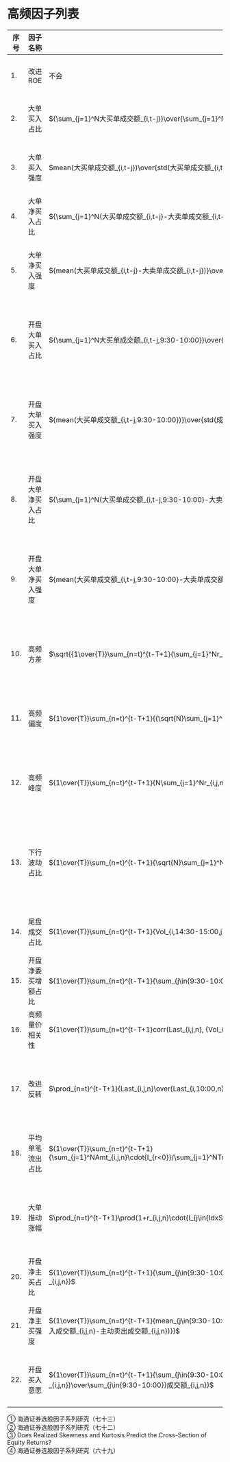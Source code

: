 # 高频因子列表

| 序号 | 因子名称 | 计算公式 | 出处 | 背后逻辑 | 因子频次 |
|-- | ------------------ | -------------------------------- | -- | ------------- | ---- |
|1.| 改进ROE |不会| ①| 消除ROE的滞后性| 日频 |
|2.| 大单买入占比 | ${\sum_{j=1}^N大买单成交额_{i,t-j}}\over{\sum_{j=1}^N成交额_{i,t-j}}$ | ②| 捕捉大资金买入 | 1min |
|3.| 大单买入强度 | $mean(大买单成交额_{i,t-j})\over{std(大买单成交额_{i,t-j})}$ | ②| 捕捉大资金的买入强度 | 1min |
|4.| 大单净买入占比 | ${\sum_{j=1}^N(大买单成交额_{i,t-j}-大卖单成交额_{i,t-j})}\over{\sum_{j=1}^N成交额_{i,t-j}}$ | ②| 捕捉大资金净买入 | 1min |
|5.| 大单净买入强度 | ${mean(大买单成交额_{i,t-j}-大卖单成交额_{i,t-j})}\over{std(大买单成交额_{i,t-j}-大卖单成交额_{i,t-j})}$ | ②| 捕捉大资金的净买入强度 | 1min |
|6.| 开盘大单买入占比 | ${\sum_{j=1}^N大买单成交额_{i,t-j,9:30-10:00}}\over{\sum_{j=1}^N成交额_{i,t-j,9:30-10:00}}$ | ②| 捕捉开盘半小时大资金的买入 | 日频 |
|7.| 开盘大单买入强度 | ${mean(大买单成交额_{i,t-j,9:30-10:00})}\over{std(成交额_{i,t-j,9:30-10:00}})$ | ②| 捕捉开盘半小时大资金的买入强度 | 日频 |
|8.| 开盘大单净买入占比 | ${\sum_{j=1}^N(大买单成交额_{i,t-j,9:30-10:00}-大卖单成交额_{i,t-j,9:30-10:00})}\over{\sum_{j=1}^N成交额_{i,t-j,9:30~10:00}}$ | ②| 捕捉开盘半小时大资金的净买入 | 日频 |
|9.| 开盘大单净买入强度 | ${mean(大买单成交额_{i,t-j,9:30-10:00}-大卖单成交额_{i,t-j,9:30-10:00})}\over{std(成交额_{i,t-j,9:30-10:00}})$ | ②| 捕捉开盘半小时大资金的净买入强度 | 日频 |
|10.| 高频方差 | $\sqrt{{1\over{T}}\sum_{n=t}^{t-T+1}(\sum_{j=1}^Nr_{i,j,n}^2))}$, T=选股周期, N=观测数, i,j,n代表第i只股票, 第j分钟和第n个交易日 | ③| 高阶矩和风险溢价的相关性 | 1min |
|11.| 高频偏度 | ${1\over{T}}\sum_{n=t}^{t-T+1}{{\sqrt{N}\sum_{j=1}^Nr_{i,j,n}^3}\over{(\sum_{j=1}^{N}r_{i,j,n}^2})^{1.5}}$, 参数意义与前一个因子相同 | ③| 刻画日内快速拉升/下跌 | 1min |
|12.| 高频峰度 | ${1\over{T}}\sum_{n=t}^{t-T+1}{N\sum_{j=1}^Nr_{i,j,n}^4\over{{(\sum_{j=1}^{N}r_{i,j,n}^2})^2}}$, 参数意义与前一个因子相同| ③| 刻画日内快速拉升/下跌 | 1min |
|13.| 下行波动占比 | ${1\over{T}}\sum_{n=t}^{t-T+1}{\sqrt{N}\sum_{j=1}^Nr_{i,j,n}^2\cdot{I_{r<0}}\over{\sum_{j=1}^Nr_{i,j,n}^2}}$, 参数意义与前一个因子相同 |④| 下行风险大的股票具有更高的风险溢价 | 1min|
|14.| 尾盘成交占比 |${1\over{T}}\sum_{n=t}^{t-T+1}{Vol_{i,14:30-15:00,j}\over{Vol_{i,j,n}}}$|④| 尾盘散户和游资多 |日频|
|15.| 开盘净委买增额占比 | ${1\over{T}}\sum_{n=t}^{t-T+1}{\sum_{j\in{9:30-10:00}}委买增加量_{i,j,n}-委卖增加量_{i,j,n}\over{成交量_{i,\cdot,n}}}$ |④|开盘信息交易者多|日频|
|16.| 高频量价相关性 | ${1\over{T}}\sum_{n=t}^{t-T+1}corr(Last_{i,j,n}, {Vol_{i,j,n}\over\sum_jVol_{i,j,n}})$ |④| 量价背离 | 3s|
|17.| 改进反转 | $\prod_{n=t}^{t-T+1}{Last_{i,j,n}\over{Last_{i,10:00,n}}}-1$ |④| 剔除隔夜跳空影响的反转因子 | 3s|
|18.| 平均单笔流出占比 | ${1\over{T}}\sum_{n=t}^{t-T+1}{\sum_{j=1}^NAmt_{i,j,n}\cdot{I_{r<0}}/\sum_{j=1}^NTrdNum_{i,j,n}\cdot{I_{r<0}}\over\sum_{j=1}^NAmt_{i,j,n}/\sum_{j=1}^NTrdNum_{i,j,n}}$ |④| 捕捉大资金抄底行为 | 1min |
|19.| 大单推动涨幅 | $\prod_{n=t}^{t-T+1}\prod(1+r_{i,j,n}\cdot{I_{j\in{IdxSet}}})-1$, IdxSet=当日平均单笔成交金额最大的30%的K线的序号 |④| 多空博弈激烈，未来反转加强 | 日频|
|20.| 开盘净主买占比 | ${1\over{T}}\sum_{n=t}^{t-T+1}{\sum_{j\in{9:30-10:00}}主动买入成交额_{i,j,n}-主动卖出成交额_{i,j,n}\over\sum_{j\in{9:30-10:00}}成交额_{i,j,n}}$ |④|刻画开盘主动买入|日频|
|21.| 开盘净主买强度 | ${1\over{T}}\sum_{n=t}^{t-T+1}{mean_{j\in{9:30-10:00}}(主动买入成交额_{i,j,n}-主动卖出成交额_{i,j,n})\over{std_{j\in{9:30-10:00}}(主动买入成交额_{i,j,n}-主动卖出成交额_{i,j,n})}}$|④|刻画开盘主动买入强度|日频|
|22.| 开盘买入意愿 | ${1\over{T}}\sum_{n=t}^{t-T+1}{\sum_{j\in{9:30-10:00}}(主动买入成交额_{i,j,n}+委买增加量_{i,j,n}-主动卖出成交额_{i,j,n}-委卖增加量_{i,j,n})\over\sum_{j\in{9:30-10:00}}成交额_{i,j,n}}$|④|刻画开盘主动买入意愿|日频|

① 海通证券选股因子系列研究（七十三）    
② 海通证券选股因子系列研究（七十二）    
③ Does Realized Skewness and Kurtosis Predict the
Cross-Section of Equity Returns?    
④ 海通证券选股因子系列研究（六十九）